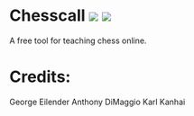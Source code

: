 
# Chesscall <img src='https://img.shields.io/github/issues/kkanhai2021/chesscall'> <img src='https://img.shields.io/badge/License-MIT-yellow.svg'>

A free tool for teaching chess online. 



# Credits: 
George Eilender
Anthony DiMaggio
Karl Kanhai
